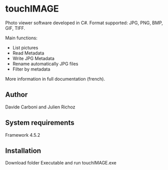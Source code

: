 # touchIMAGE
Photo viewer software developed in C#. Format supported: JPG, PNG, BMP, GIF, TIFF.

Main functions:
+ List pictures
+ Read Metadata
+ Write JPG Metadata
+ Rename automatically JPG files
+ Filter by metadata

More information in full documentation (french).
## Author
Davide Carboni and Julien Richoz
## System requirements
Framework 4.5.2
## Installation
Download folder Executable and run touchIMAGE.exe
